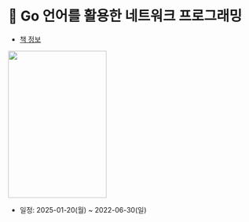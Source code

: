 # 📖 Go 언어를 활용한 네트워크 프로그래밍
- [책 정보](https://www.aladin.co.kr/shop/wproduct.aspx?ItemId=291503979)

<img src="https://image.aladin.co.kr/product/29150/39/cover500/e352539544_1.jpg" width="200" height="300" alt=""/>


- 일정: 2025-01-20(월) ~ 2022-06-30(일)
